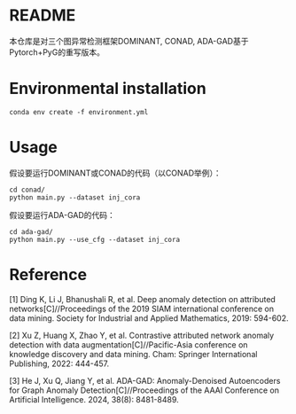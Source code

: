 # README

本仓库是对三个图异常检测框架DOMINANT, CONAD, ADA-GAD基于Pytorch+PyG的重写版本。

# Environmental installation

```shell
conda env create -f environment.yml
```

# Usage

假设要运行DOMINANT或CONAD的代码（以CONAD举例）：

```shell
cd conad/
python main.py --dataset inj_cora
```

假设要运行ADA-GAD的代码：

```shell
cd ada-gad/
python main.py --use_cfg --dataset inj_cora
```

# Reference

[1] Ding K, Li J, Bhanushali R, et al. Deep anomaly detection on attributed networks[C]//Proceedings of the 2019 SIAM international conference on data mining. Society for Industrial and Applied Mathematics, 2019: 594-602.

[2] Xu Z, Huang X, Zhao Y, et al. Contrastive attributed network anomaly detection with data augmentation[C]//Pacific-Asia conference on knowledge discovery and data mining. Cham: Springer International Publishing, 2022: 444-457.

[3] He J, Xu Q, Jiang Y, et al. ADA-GAD: Anomaly-Denoised Autoencoders for Graph Anomaly Detection[C]//Proceedings of the AAAI Conference on Artificial Intelligence. 2024, 38(8): 8481-8489.

‍
